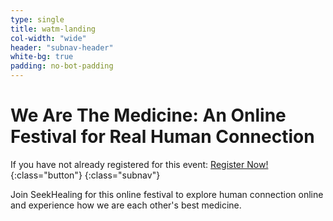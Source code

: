 ```yaml
---
type: single
title: watm-landing
col-width: "wide"
header: "subnav-header"
white-bg: true
padding: no-bot-padding
---
```


# <span class="emphasized-header">We Are The Medicine</span>: An Online Festival for Real Human Connection

If you have not already registered for this event: [Register Now!](#watm-registration){:class="button"}
{:class="subnav"}

Join SeekHealing for this online festival to explore human connection online and experience how we are each other's best medicine.
